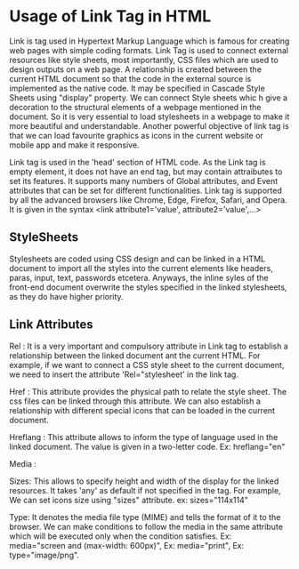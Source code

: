 # Usage of Link Tag in HTML #

Link is tag used in Hypertext Markup Language which is famous for creating web pages with simple coding formats. Link Tag is used to connect external resources like style sheets, most importantly, CSS files which are used to design outputs on a web page. A relationship is created between the current HTML document so that the code in the external source is implemented as the native code. It may be specified in Cascade Style Sheets using "display" property. We can connect Style sheets whic h give a decoration to the structural elements of a webpage mentioned in the document. So it is very essential to load stylesheets in a webpage to make it more beautiful and understandable. Another powerful objective of link tag is that we can load favourite graphics as icons in the current website or mobile app and make it responsive. 

Link tag is used in the 'head' section of HTML code. As the Link tag is empty element, it does not have an end tag, but may contain attraibutes to set its features. It supports many numbers of Global attributes, and Event attributes that can be set for different functionalities. Link tag is supported by all the advanced browsers like Chrome, Edge, Firefox, Safari, and Opera.  It is given in the syntax <link attribute1='value', attribute2='value',...>

## StyleSheets ##

Stylesheets are coded using CSS design and can be linked in a HTML document to import all the styles into the current elements like headers, paras, input, text, passwords etcetera. Anyways, the inline syles of the front-end document overwrite the styles specified in the linked stylesheets, as they do have higher priority. 


## Link Attributes ##

Rel : It is a very important and compulsory attribute in Link tag to establish a relationship between the linked document ant the current HTML. For example, if we want to connect a CSS style sheet to the current document, we need to insert the attribute 'Rel="stylesheet' in the link tag.  

Href : This attribute provides the physical path to relate the style sheet. The css files can be linked through this attribute. We can also establish a relationship with different special icons  that can be loaded in the current document.

Hreflang :  This attribute allows to inform the type of language used in the linked document. The value is given in a two-letter code.  Ex: hreflang="en"

Media :  

Sizes: This allows to specify height and width of the display for the linked resources. It takes 'any' as default if not specified in the tag. For example, We can set  icons size  using "sizes" attribute. ex: sizes="114x114"

Type: It denotes the media file type (MIME) and tells the format of it to the browser. We can make conditions to follow the media in the same attribute which will be executed only when the condition satisfies. Ex: media="screen and (max-width: 600px)",   Ex: media="print",  Ex: type="image/png".





